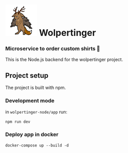# <img src="logo.png" width="100"/> Wolpertinger
### Microservice to order custom shirts :shirt:
This is the Node.js backend for the wolpertinger project.

## Project setup
The project is built with npm.

### Development mode
in `wolpertinger-node/app` run:
```
npm run dev
```

### Deploy app in docker
```
docker-compose up --build -d
```